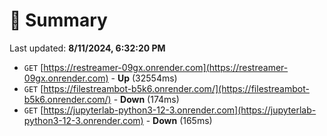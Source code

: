 # 📖 Summary
Last updated: **8/11/2024, 6:32:20 PM**

- `GET` [https://restreamer-09gx.onrender.com](https://restreamer-09gx.onrender.com) - **Up** (32554ms)
- `GET` [https://filestreambot-b5k6.onrender.com/](https://filestreambot-b5k6.onrender.com/) - **Down** (174ms)
- `GET` [https://jupyterlab-python3-12-3.onrender.com](https://jupyterlab-python3-12-3.onrender.com) - **Down** (165ms)

